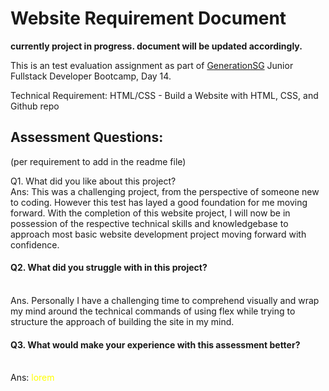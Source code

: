 # Website Requirement Document

**currently project in progress. document will be updated accordingly.**

This is an test evaluation assignment as part of [GenerationSG](https://singapore.generation.org/launch-your-career-in-tech/) Junior Fullstack Developer Bootcamp, Day 14.


Technical Requirement:
HTML/CSS - Build a Website with HTML, CSS, and Github repo



<h2>Assessment Questions:</h2> (per requirement to add in the readme file)
<p></p>
Q1. What did you like about this project?
  <br>
Ans: This was a challenging project, from the perspective of someone new to coding. However this test has layed a good foundation for me moving forward. With the completion of this website project, I will now be in possession of the respective technical skills and knowledgebase to approach most basic website development project moving forward with confidence.

<p></p>
<h4>Q2. What did you struggle with in this project?</h4>
  <br>
Ans. Personally I have a challenging time to comprehend visually and wrap my mind around the technical commands of using flex while trying to structure the approach of building the site in my mind.

<p></p>
<h4>Q3. What would make your experience with this assessment better?</h4>
  <br>
Ans: <span style= 'color:yellow'>lorem</span>

